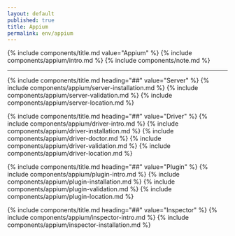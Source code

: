 ```yaml
---
layout: default
published: true
title: Appium
permalink: env/appium
---
```


{% include components/title.md value="Appium" %}
{% include components/appium/intro.md %}
{% include components/note.md %}

---

<!-- Server -->
{% include components/title.md heading="##" value="Server" %}
{% include components/appium/server-installation.md %}
{% include components/appium/server-validation.md %}
{% include components/appium/server-location.md %}

<!-- Driver -->
{% include components/title.md heading="##" value="Driver" %}
{% include components/appium/driver-intro.md %}
{% include components/appium/driver-installation.md %}
{% include components/appium/driver-doctor.md %}
{% include components/appium/driver-validation.md %}
{% include components/appium/driver-location.md %}

<!-- Plugin -->
{% include components/title.md heading="##" value="Plugin" %}
{% include components/appium/plugin-intro.md %}
{% include components/appium/plugin-installation.md %}
{% include components/appium/plugin-validation.md %}
{% include components/appium/plugin-location.md %}

<!-- Inspector -->
{% include components/title.md heading="##" value="Inspector" %}
{% include components/appium/inspector-intro.md %}
{% include components/appium/inspector-installation.md %}

